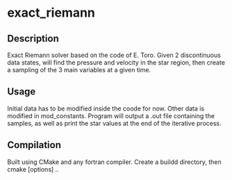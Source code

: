# exact_riemann

## Description

Exact Riemann solver based on the code of E. Toro. Given 2 discontinuous data states, will find the pressure and velocity in the star region, then create a sampling of the 3 main variables at a given time.

## Usage

Initial data has to be modified inside the coode for now. Other data is modified in mod_constants. Program will output a .out file containing the samples,
as well as print the star values at the end of the iterative process.

## Compilation

Built using CMake and any fortran compiler. Create a buildd directory, then cmake [options] ..

